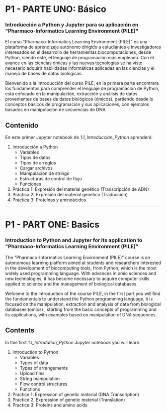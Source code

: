 # P1 - PARTE UNO: Básico

### Introducción a Python y Jupyter para su aplicación en "Pharmaco-Informatics Learning Environment (PILE)"

El curso "Pharmaco-Informatics Learning Environment (PILE)" es una plataforma de aprendizaje autónomo dirigido a estudiantes e investigadores interesados en el desarrollo de herramientas biocomputaciones, desde Python, siendo este, el lenguaje de programación más empleado. Con el avance en las ciencias ómicas y las nuevas tecnologías se ha visto necesario adquirir habilidades informáticas aplicadas en las ciencias y el manejo de bases de datos biológicas.

Bienvenido a la introducción del curso PILE, en la primera parte encontrara los fundamentos para comprender el lenguaje de programación de Python, está enfocado en la manipulación, extracción y análisis de datos provenientes de bases de datos biológicos (ómicos), partiendo desde lo conceptos básicos de programación y sus aplicaciones, con ejemplos basados en manipulación de secuencias de DNA.


## Contenido

En este primer Jupyter notebook de *1.1_Introducción_Python* aprenderá:

1. Introducción a Python
    - Variables
    - Tipos de datos
    - Tipos de arreglos
    - Cargar archivos
    - Manipulación de strings
    - Estructuras de control de flujo
    - Funciones
2. Práctica 1: Expresión del material genético (Transcripción de ADN)
3. Práctica 2: Expresión del material genético (Traducción)
4. Práctica 3: Proteínas y aminoácidos

*******************************************

# P1 - PART ONE: Basics

### Introduction to Python and Jupyter for its application to "Pharmaco-Informatics Learning Environment (PILE)"

The "Pharmaco-Informatics Learning Environment (PILE)" course is an autonomous learning platform aimed at students and researchers interested in the development of biocomputing tools, from Python, which is the most widely used programming language. With advances in omic sciences and new technologies, it has become necessary to acquire computer skills applied to science and the management of biological databases.

Welcome to the introduction of the course PILE, in the first part you will find the fundamentals to understand the Python programming language, it is focused on the manipulation, extraction and analysis of data from biological databases (omics) , starting from the basic concepts of programming and its applications, with examples based on manipulation of DNA sequences.


## Contents
In this first *1.1_Introdution_Python* Jupyter notebook you will learn:
    
1. Introduction to Python
    - Variables
    - Types of data
    - Types of arrangements
    - Upload files
    - String manipulation
    - Flow control structures
    - Functions
2. Practice 1: Expression of genetic material (DNA Transcription)
3. Practice 2: Expression of genetic material (Translation)
4. Practice 3: Proteins and amino acids






